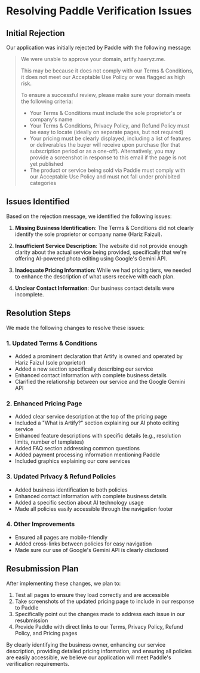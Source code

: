# Resolving Paddle Verification Issues

## Initial Rejection

Our application was initially rejected by Paddle with the following message:

> We were unable to approve your domain, artify.haeryz.me.
>
> This may be because it does not comply with our Terms & Conditions, it does not meet our Acceptable Use Policy or was flagged as high risk.
>
> To ensure a successful review, please make sure your domain meets the following criteria:
>
> - Your Terms & Conditions must include the sole proprietor's or company's name
> - Your Terms & Conditions, Privacy Policy, and Refund Policy must be easy to locate (ideally on separate pages, but not required)
> - Your pricing must be clearly displayed, including a list of features or deliverables the buyer will receive upon purchase (for that subscription period or as a one-off). Alternatively, you may provide a screenshot in response to this email if the page is not yet published
> - The product or service being sold via Paddle must comply with our Acceptable Use Policy and must not fall under prohibited categories

## Issues Identified

Based on the rejection message, we identified the following issues:

1. **Missing Business Identification**: The Terms & Conditions did not clearly identify the sole proprietor or company name (Hariz Faizul).

2. **Insufficient Service Description**: The website did not provide enough clarity about the actual service being provided, specifically that we're offering AI-powered photo editing using Google's Gemini API.

3. **Inadequate Pricing Information**: While we had pricing tiers, we needed to enhance the description of what users receive with each plan.

4. **Unclear Contact Information**: Our business contact details were incomplete.

## Resolution Steps

We made the following changes to resolve these issues:

### 1. Updated Terms & Conditions

- Added a prominent declaration that Artify is owned and operated by Hariz Faizul (sole proprietor)
- Added a new section specifically describing our service
- Enhanced contact information with complete business details
- Clarified the relationship between our service and the Google Gemini API

### 2. Enhanced Pricing Page

- Added clear service description at the top of the pricing page
- Included a "What is Artify?" section explaining our AI photo editing service
- Enhanced feature descriptions with specific details (e.g., resolution limits, number of templates)
- Added FAQ section addressing common questions
- Added payment processing information mentioning Paddle
- Included graphics explaining our core services

### 3. Updated Privacy & Refund Policies

- Added business identification to both policies
- Enhanced contact information with complete business details
- Added a specific section about AI technology usage
- Made all policies easily accessible through the navigation footer

### 4. Other Improvements

- Ensured all pages are mobile-friendly
- Added cross-links between policies for easy navigation
- Made sure our use of Google's Gemini API is clearly disclosed

## Resubmission Plan

After implementing these changes, we plan to:

1. Test all pages to ensure they load correctly and are accessible
2. Take screenshots of the updated pricing page to include in our response to Paddle
3. Specifically point out the changes made to address each issue in our resubmission
4. Provide Paddle with direct links to our Terms, Privacy Policy, Refund Policy, and Pricing pages

By clearly identifying the business owner, enhancing our service description, providing detailed pricing information, and ensuring all policies are easily accessible, we believe our application will meet Paddle's verification requirements.
